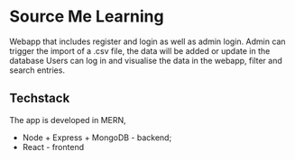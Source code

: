 # Source Me Learning

Webapp that includes register and login as well as admin login.
Admin can trigger the import of a .csv file, the data will be added or update in the database
Users can log in and visualise the data in the webapp, filter and search entries.

## Techstack

The app is developed in MERN,

- Node + Express + MongoDB - backend;
- React - frontend
